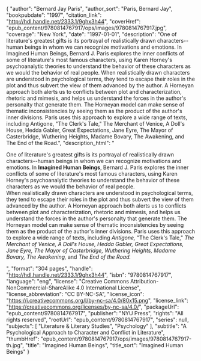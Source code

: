 {
  "author": "Bernard Jay Paris",
  "author_sort": "Paris, Bernard Jay",
  "bookpubdate": "1997",
  "citation_link": "http://hdl.handle.net/2333.1/9ghx3h44",
  "coverHref": "epub_content/9780814767917/ops/images/9780814767917.jpg",
  "coverage": "New York",
  "date": "1997-01-01",
  "description": "One of literature's greatest gifts is its portrayal of realistically drawn characters--human beings in whom we can recognize motivations and emotions. In Imagined Human Beings, Bernard J. Paris explores the inner conflicts of some of literature's most famous characters, using Karen Horney's psychoanalytic theories to understand the behavior of these characters as we would the behavior of real people. When realistically drawn characters are understood in psychological terms, they tend to escape their roles in the plot and thus subvert the view of them advanced by the author. A Horneyan approach both alerts us to conflicts between plot and characterization, rhetoric and mimesis, and helps us understand the forces in the author's personalty that generate them. The Horneyan model can make sense of thematic inconsistencies by seeing them as the product of the author's inner divisions. Paris uses this approach to explore a wide range of texts, including Antigone,  \"The Clerk's Tale,\" The Merchant of Venice, A Doll's House, Hedda Gabler, Great Expectations, Jane Eyre, The Mayor of Casterbridge, Wuthering Heights, Madame Bovary, The Awakening, and The End of the Road.",
  "description_html": "<p>One of literature's greatest gifts is its portrayal of realistically drawn characters--human beings in whom we can recognize motivations and emotions. In <b>Imagined Human Beings</b>, Bernard J. Paris explores the inner conflicts of some of literature's most famous characters, using Karen Horney's psychoanalytic theories to understand the behavior of these characters as we would the behavior of real people.<br> When realistically drawn characters are understood in psychological terms, they tend to escape their roles in the plot and thus subvert the view of them advanced by the author. A Horneyan approach both alerts us to conflicts between plot and characterization, rhetoric and mimesis, and helps us understand the forces in the author's personalty that generate them. The Horneyan model can make sense of thematic inconsistencies by seeing them as the product of the author's inner divisions. Paris uses this approach to explore a wide range of texts, including <i>Antigone, </i> \"The Clerk's Tale,\" <i>The Merchant of Venice, A Doll's House, Hedda Gabler, Great Expectations, Jane Eyre, The Mayor of Casterbridge, Wuthering Heights, Madame Bovary, The Awakening, </i>and <i>The End of the Road.</i></p>",
  "format": "304 pages",
  "handle": "http://hdl.handle.net/2333.1/9ghx3h44",
  "isbn": "9780814767917",
  "language": "eng",
  "license": "Creative Commons Attribution-NonCommercial-ShareAlike 4.0 International License",
  "license_abbreviation": "CC BY-NC-SA",
  "license_icon": "https://i.creativecommons.org/l/by-nc-sa/4.0/80x15.png",
  "license_link": "https://creativecommons.org/licenses/by-nc-sa/4.0/",
  "packageUrl": "epub_content/9780814767917",
  "publisher": "NYU Press",
  "rights": "All rights reserved",
  "rootUrl": "epub_content/9780814767917",
  "series": null,
  "subjects": [
    "Literature & Literary Studies",
    "Psychology"
  ],
  "subtitle": "A Psychological Approach to Character and Conflict in Literature",
  "thumbHref": "epub_content/9780814767917/ops/images/9780814767917-th.jpg",
  "title": "Imagined Human Beings",
  "title_sort": "Imagined Human Beings"
}
